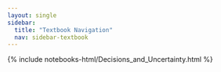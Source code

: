 ```yaml
---
layout: single
sidebar:
  title: "Textbook Navigation"
  nav: sidebar-textbook
---
```


{% include notebooks-html/Decisions_and_Uncertainty.html %}
